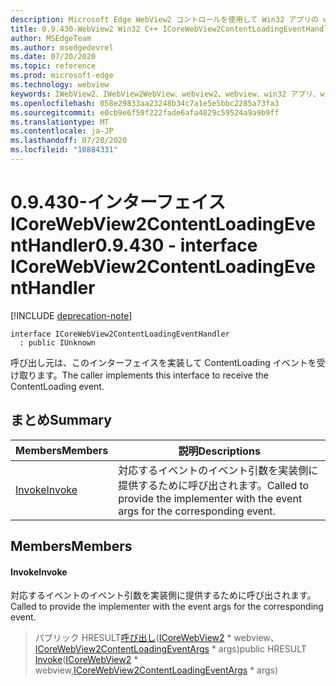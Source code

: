 ```yaml
---
description: Microsoft Edge WebView2 コントロールを使用して Win32 アプリの web コンテンツをホストする
title: 0.9.430-WebView2 Win32 C++ ICoreWebView2ContentLoadingEventHandler
author: MSEdgeTeam
ms.author: msedgedevrel
ms.date: 07/20/2020
ms.topic: reference
ms.prod: microsoft-edge
ms.technology: webview
keywords: IWebView2、IWebView2WebView、webview2、webview、win32 アプリ、win32、edge、ICoreWebView2、ICoreWebView2Host、browser control、edge html
ms.openlocfilehash: 058e29833aa23248b34c7a1e5e5bbc2285a73fa3
ms.sourcegitcommit: e0cb9e6f59f222fade6afa4829c59524a9a9b9ff
ms.translationtype: MT
ms.contentlocale: ja-JP
ms.lasthandoff: 07/20/2020
ms.locfileid: "10884331"
---
```

# <span data-ttu-id="b6150-104">0.9.430-インターフェイス ICoreWebView2ContentLoadingEventHandler</span><span class="sxs-lookup"><span data-stu-id="b6150-104">0.9.430 - interface ICoreWebView2ContentLoadingEventHandler</span></span> 

[!INCLUDE [deprecation-note](../../includes/deprecation-note.md)]

```
interface ICoreWebView2ContentLoadingEventHandler
  : public IUnknown
```

<span data-ttu-id="b6150-105">呼び出し元は、このインターフェイスを実装して ContentLoading イベントを受け取ります。</span><span class="sxs-lookup"><span data-stu-id="b6150-105">The caller implements this interface to receive the ContentLoading event.</span></span>

## <span data-ttu-id="b6150-106">まとめ</span><span class="sxs-lookup"><span data-stu-id="b6150-106">Summary</span></span>

 <span data-ttu-id="b6150-107">Members</span><span class="sxs-lookup"><span data-stu-id="b6150-107">Members</span></span>                        | <span data-ttu-id="b6150-108">説明</span><span class="sxs-lookup"><span data-stu-id="b6150-108">Descriptions</span></span>
--------------------------------|---------------------------------------------
[<span data-ttu-id="b6150-109">Invoke</span><span class="sxs-lookup"><span data-stu-id="b6150-109">Invoke</span></span>](#invoke) | <span data-ttu-id="b6150-110">対応するイベントのイベント引数を実装側に提供するために呼び出されます。</span><span class="sxs-lookup"><span data-stu-id="b6150-110">Called to provide the implementer with the event args for the corresponding event.</span></span>

## <span data-ttu-id="b6150-111">Members</span><span class="sxs-lookup"><span data-stu-id="b6150-111">Members</span></span>

#### <span data-ttu-id="b6150-112">Invoke</span><span class="sxs-lookup"><span data-stu-id="b6150-112">Invoke</span></span> 

<span data-ttu-id="b6150-113">対応するイベントのイベント引数を実装側に提供するために呼び出されます。</span><span class="sxs-lookup"><span data-stu-id="b6150-113">Called to provide the implementer with the event args for the corresponding event.</span></span>

> <span data-ttu-id="b6150-114">パブリック HRESULT[呼び出し](#invoke)([ICoreWebView2](ICoreWebView2.md) \* webview、[ICoreWebView2ContentLoadingEventArgs](ICoreWebView2ContentLoadingEventArgs.md) \* args)</span><span class="sxs-lookup"><span data-stu-id="b6150-114">public HRESULT [Invoke](#invoke)([ICoreWebView2](ICoreWebView2.md) \* webview,[ICoreWebView2ContentLoadingEventArgs](ICoreWebView2ContentLoadingEventArgs.md) \* args)</span></span>

